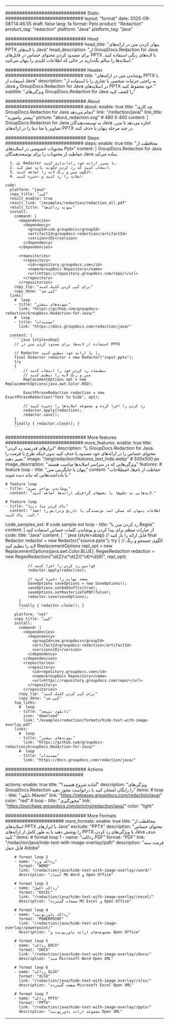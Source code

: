 
---
############################# Static ############################
layout: "format"
date:  2025-08-08T14:46:55
draft: false
lang: fa
format: Pptx
product: "Redaction"
product_tag: "redaction"
platform: "Java"
platform_tag: "java"

############################# Head ############################
head_title: "پنهان کردن متن در ارائه‌های PPTX با لایه‌های Java"
head_description: "از GroupDocs.Redaction for Java برای مسدود کردن محتوای حساس در فایل‌های PPTX با لایه‌های رنگی استفاده کنید. اسلایدها را سالم نگه‌دارید در حالی که اطلاعات کلیدی را پنهان می‌کنید."

############################# Header ############################
title: "پوشاندن متن در ارائه‌های PPTX با استفاده از Java" 
description: "به راحتی جزئیات شخصی یا تجاری را با استفاده از Java و GroupDocs.Redaction for Java در اسلایدهای PPTX خود محفوظ کنید."
subtitle: "ویژگی‌های GroupDocs.Redaction for Java را کشف کنید" 

############################# About ############################
about:
    enable: true
    title: "چه کاری GroupDocs.Redaction for Java انجام می‌دهد"
    link: "/redaction/java/"
    link_title: "بیشتر بیاموزید"
    picture: "about_redaction.svg" # 480 X 400
    content: |
       GroupDocs.Redaction for Java به توسعه‌دهندگان Java اجازه می‌دهد تا متن، تصاویر یا متا دیتا را در ارائه‌های PPTX در چند مرحله پنهان یا حذف کنند.

############################# Steps ############################
steps:
    enable: true
    title: "محافظت از محتویات خصوصی در اسلایدهای Pptx"
    content: |
      GroupDocs.Redaction for Java حفاظت از محتویات را برای توسعه‌دهندگان Java ساده می‌کند.
      
      1. یک Redactor با مسیر ارائه خود راه‌اندازی کنید.
      2. انتخاب کنید که رد کردن چگونه باید عمل کند.
      3. الگوی متن و رنگ لایه را اضافه کنید.
      4. اسلاید را رد کنید و ذخیره کنید.
   
    code:
      platform: "java"
      copy_title: "کپی"
      result_enable: true
      result_link: "/examples/redaction/redaction_all.pdf"
      result_title: "نمونه رداکت‌ها"
      install:
        command: |
          <dependencies>
            <dependency>
              <groupId>com.groupdocs</groupId>
              <artifactId>groupdocs-redaction</artifactId>
              <version>{0}</version>
            </dependency>
          </dependencies>

          <repositories>
            <repository>
              <id>repository.groupdocs.com</id>
              <name>GroupDocs Repository</name>
              <url>https://repository.groupdocs.com/repo/</url>
            </repository>
          </repositories>
        copy_tip: "برای کپی کردن کلیک کنید"
        copy_done: "کپی شد"
      links:
        #  loop
        - title: "نمونه‌های بیشتر"
          link: "https://github.com/groupdocs-redaction/GroupDocs.Redaction-for-Java/"
        #  loop
        - title: "مستندات"
          link: "https://docs.groupdocs.com/redaction/java/"
          
      content: |
        ```java {style=abap}
        // استفاده از لایه‌ها برای مسدود کردن متن در PPTX

        // Redactor را با ارائه خود تنظیم کنید
        final Redactor redactor = new Redactor("input.pptx");
        try
        {
            // تنظیمات رد کردن خود را انتخاب کنید
            // متن و رنگ لایه را تنظیم کنید
            ReplacementOptions opt = new ReplacementOptions(java.awt.Color.RED);
            
            ExactPhraseRedaction redaction = new ExactPhraseRedaction("Text to hide", opt);

            // رد کردن را اجرا کرده و مجموعه اسلایدها را ذخیره کنید
            redactor.apply(redaction);
            redactor.save();
        }
        finally { redactor.close(); }
        ```            


############################# More features ############################
more_features:
  enable: true
  title: "ابزارهای قدرتمند رد کردن"
  description: "با GroupDocs.Redaction for Java، محتوای حساس را در ارائه‌های خود مسدود یا حذف کنید بدون اینکه طرح یا فرمت را تغییر دهید."
  image: "/img/redaction/features_text_hide.webp" # 500x500 px
  image_description: "ویژگی‌هایی که در سراسر اسلایدها مناسب هستند"
  features:
    # feature loop
    - title: "پنهان یا جایگزینی متن"
      content: "حفاظت از نام‌ها، اصطلاحات یا یادداشت‌هایی که نباید دیده شوند."

    # feature loop
    - title: "پوشاندن نواحی بصری"
      content: "لایه‌هایی به عکس‌ها یا بخش‌های گرافیکی ارائه‌ها اضافه کنید."

    # feature loop
    - title: "پاک کردن متا دیتا"
      content: "اطلاعات پنهان که ممکن است نویسندگی یا تاریخ ویرایش را افشا کند، پاک کنید."
      
  code_samples_ext:
    # code sample ext loop
    - title: "رد کردن متن با Regex"
      content: |
        از عبارات منظم برای پیدا کردن و پوشاندن کلمات حساس استفاده کنید
      code:
        title: "Java"
        content: |
          ```java {style=abap}
          //  فایل ارائه را باز کنید
          final Redactor redactor = new Redactor("source.pptx");
          try
          {
              // الگوی جستجو و رنگ لایه را تنظیم کنید
              ReplacementOptions repl_opt = new ReplacementOptions(java.awt.Color.BLUE);
              RegexRedaction redaction = new RegexRedaction("\\d{2}\\s*\\d{2}[^\\d]*\\d{6}", repl_opt);
              
              // قوانین رد کردن را اجرا کنید
              redactor.apply(redaction);

              // نسخه نهایی را ذخیره کنید
              SaveOptions saveOptions = new SaveOptions();
              saveOptions.setAddSuffix(true);
              saveOptions.setRasterizeToPDF(false);
              redactor.save(saveOptions);
          }
          finally { redactor.close(); }
          ```
        platform: "net"
        copy_title: "کپی"
        install:
          command: |
            <dependencies>
              <dependency>
                <groupId>com.groupdocs</groupId>
                <artifactId>groupdocs-redaction</artifactId>
                <version>{0}</version>
              </dependency>
            </dependencies>
            <repositories>
              <repository>
                <id>repository.groupdocs.com</id>
                <name>GroupDocs Repository</name>
                <url>https://repository.groupdocs.com/repo/</url>
              </repository>
            </repositories>
          copy_tip: "برای کپی کردن کلیک کنید"
          copy_done: "کپی شد"
        top_links:
          #  loop
          - title: "دانلود نتیجه"
            icon: "download"
            link: "/examples/redaction/formats/hide-text-with-image-overlay.pdf"
        links:
          #  loop
          - title: "نمونه‌های بیشتر"
            link: "https://github.com/groupdocs-redaction/GroupDocs.Redaction-for-Java/"
          #  loop
          - title: "مستندات"
            link: "https://docs.groupdocs.com/redaction/java/"


############################# Actions ############################

actions:
  enable: true
  title: "آماده شروع هستید؟"
  description: "ویژگی‌های GroupDocs.Redaction را رایگان امتحان کنید یا درخواست مجوز دهید"
  items:
    #  loop
    - title: "دانلود Maven"
      link: "https://releases.groupdocs.com/redaction/java/"
      color: "red"
        #  loop
    - title: "مجوزگیری"
      link: "https://purchase.groupdocs.com/pricing/redaction/java/"
      color: "light"


############################# More Formats #####################
more_formats:
    enable: true
    title: "محافظت از اسلایدهای PPTX با ابزارهای Java"
    exclude: "PPTX"
    description: "محتوای حساس را پوشش دهید یا به طور کامل از ارائه‌های PPTX با ویژگی‌های رد کردن Java حذف کنید."
    items: 
        # format loop 1
        - name: "رداکت PDF"
          format: "PDF"
          link: "/redaction/java/hide-text-with-image-overlay//pdf/"
          description: "فرمت سند قابل حمل Adobe"

        # format loop 2
        - name: "رداکت ورد"
          format: "WORD"
          link: "/redaction/java/hide-text-with-image-overlay//word/"
          description: "اسناد MS Word و Open Office"
          
        # format loop 3
        - name: "رداکت اکسل"
          format: "EXCEL"
          link: "/redaction/java/hide-text-with-image-overlay//excel/"
          description: "صفحات گسترده MS Excel و Open Office"

        # format loop 4
        - name: "رداکت پاورپوینت"
          format: "POWERPOINT"
          link: "/redaction/java/hide-text-with-image-overlay//powerpoint/"
          description: "مجموعه‌های ارائه پاورپوینت و Open Office"

        # format loop 5
        - name: "رداکت DOCX"
          format: "DOCX"
          link: "/redaction/java/hide-text-with-image-overlay//docx/"
          description: "سند Microsoft Word Open XML"
          
        # format loop 6
        - name: "رداکت XLSX"
          format: "XLSX"
          link: "/redaction/java/hide-text-with-image-overlay//xlsx/"
          description: "صفحه گسترده Microsoft Excel Open XML"
          
        # format loop 7
        - name: "رداکت PPTX"
          format: "PPTX"
          link: "/redaction/java/hide-text-with-image-overlay//pptx/"
          description: "مجموعه ارائه پاورپوینت Open XML"


---